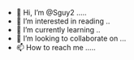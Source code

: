 - 👋 Hi, I’m @Sguy2 .....
- 👀 I’m interested in reading ..
- 🌱 I’m currently learning ..
- 💞️ I’m looking to collaborate on ...
- 📫 How to reach me .....

<!---
Sguy2/Sguy2 is a ✨ special ✨ repository because its `README.md` (this file) appears on your GitHub profile.
You can click the Preview link to take a look at your changes.
--->
